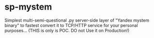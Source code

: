 # sp-mystem
Simplest multi-semi-questional .py server-side layer of "Yandex mystem binary" to fastest convert it to TCP/HTTP service for your personal purposes... (THIS is only is POC. DO not Use it on Production!)

